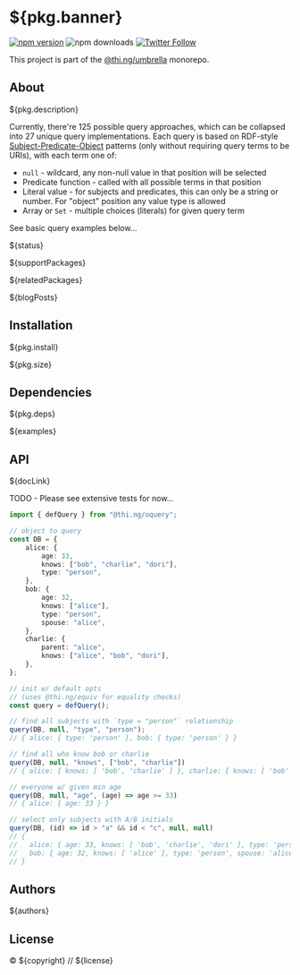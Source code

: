 # ${pkg.banner}

[![npm version](https://img.shields.io/npm/v/${pkg.name}.svg)](https://www.npmjs.com/package/${pkg.name})
![npm downloads](https://img.shields.io/npm/dm/${pkg.name}.svg)
[![Twitter Follow](https://img.shields.io/twitter/follow/thing_umbrella.svg?style=flat-square&label=twitter)](https://twitter.com/thing_umbrella)

This project is part of the
[@thi.ng/umbrella](https://github.com/thi-ng/umbrella/) monorepo.

<!-- TOC -->

## About

${pkg.description}

Currently, there're 125 possible query approaches, which can be
collapsed into 27 unique query implementations. Each query is based on
RDF-style
[Subject-Predicate-Object](https://www.w3.org/TR/rdf11-primer/#section-triple)
patterns (only without requiring query terms to be URIs), with each term
one of:

- `null` - wildcard, any non-null value in that position will be
  selected
- Predicate function - called with all possible terms in that position
- Literal value - for subjects and predicates, this can only be a string
  or number. For "object" position any value type is allowed
- Array or `Set` - multiple choices (literals) for given query term

See basic query examples below...

${status}

${supportPackages}

${relatedPackages}

${blogPosts}

## Installation

${pkg.install}

${pkg.size}

## Dependencies

${pkg.deps}

${examples}

## API

${docLink}

TODO - Please see extensive tests for now...

```ts
import { defQuery } from "@thi.ng/oquery";

// object to query
const DB = {
    alice: {
        age: 33,
        knows: ["bob", "charlie", "dori"],
        type: "person",
    },
    bob: {
        age: 32,
        knows: ["alice"],
        type: "person",
        spouse: "alice",
    },
    charlie: {
        parent: "alice",
        knows: ["alice", "bob", "dori"],
    },
};

// init w/ default opts
// (uses @thi.ng/equiv for equality checks)
const query = defQuery();

// find all subjects with `type = "person"` relationship
query(DB, null, "type", "person");
// { alice: { type: 'person' }, bob: { type: 'person' } }

// find all who know bob or charlie
query(DB, null, "knows", ["bob", "charlie"])
// { alice: { knows: [ 'bob', 'charlie' ] }, charlie: { knows: [ 'bob' ] } }

// everyone w/ given min age
query(DB, null, "age", (age) => age >= 33)
// { alice: { age: 33 } }

// select only subjects with A/B initials
query(DB, (id) => id > "a" && id < "c", null, null)
// {
//   alice: { age: 33, knows: [ 'bob', 'charlie', 'dori' ], type: 'person' },
//   bob: { age: 32, knows: [ 'alice' ], type: 'person', spouse: 'alice' }
// }
```

## Authors

${authors}

## License

&copy; ${copyright} // ${license}
